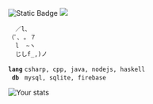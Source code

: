 ![Static Badge](https://img.shields.io/badge/Age-19-41ba96?style=flat) ![](https://komarev.com/ghpvc/?username=griinzy&color=41ba96&label=Views)

```
  ／l、             
（ﾟ､ ｡ ７         
  l  ~ヽ       
  じしf_,)ノ
```

**`lang`** `csharp, cpp, java, nodejs, haskell`
<br>
**`  db  `** `mysql, sqlite, firebase`

![Your stats](https://github-readme-stats.vercel.app/api/top-langs/?username=griinzy&hide=html&layout=compact&theme=github_dark_dimmed)
